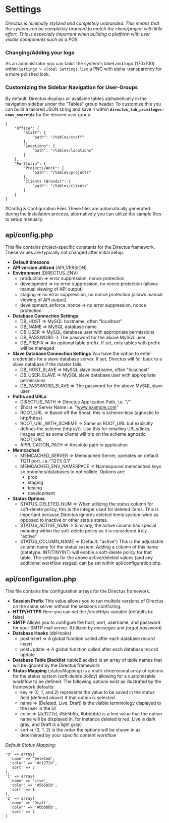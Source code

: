 # Settings
*Directus is minimally stylized and completely unbranded. This means that the system can be completely branded to match the client/project with little effort. This is especially important when building a platform with user visible components such as a POS.*

### Changing/Adding your logo
As an administrator you can tailor the system's label and logo (170x100) within `Settings > Global Settings`. Use a PNG with alpha-transparency for a more polished look.

### Customizing the Sidebar Navigation for User-Groups
By default, Directus displays all available tables alphabetically in the navigation sidebar under the "Tables" group header. To customize this you can build a tailored JSON string and save it within **`directus_tab_privileges->nav_override`** for the desired user group.

```
{
    "Office": {
        "Staff": {
            "path": "/tables/staff"
        },
        "Locations": {
            "path": "/tables/locations"
        }
    },
    "Portfolio": {
        "Projects/Work": {
            "path": "/tables/projects"
        },
        "Clients (Brands)": {
            "path": "/tables/clients"
        }
    }
}
```

#Config & Configuration Files
These files are automatically generated during the installation process, alternatively you can utilize the sample files to setup manually.

## api/config.php
This file contains project-specific constants for the Directus framework. These values are typically not changed after initial setup.

* **Default timezone**
* **API version utilized** (API_VERSION)
* **Environment** (DIRECTUS_ENV)
    * production => error suppression, nonce protection
    * development => no error suppression, no nonce protection (allows manual viewing of API output)
    * staging => no error suppression, no nonce protection (allows manual viewing of API output)
    * development_enforce_nonce => no error suppression, nonce protection
* **Database Connection Settings**
    * DB_HOST => MySQL hostname, often "localhost"
    * DB_NAME => MySQL database name
    * DB_USER => MySQL database user with appropriate permissions
    * DB_PASSWORD => The password for the above MySQL user
    * DB_PREFIX => An optional table prefix. If set, only tables with prefix will be managed
* **Slave Database Connection Settings**
You have the option to enter credentials for a slave database server. If set, Directus will fall back to a slave database if the master fails.
    * DB_HOST_SLAVE => MySQL slave hostname, often "localhost"
    * DB_USER_SLAVE => MySQL slave database user with appropriate permissions
    * DB_PASSWORD_SLAVE => The password for the above MySQL slave user
* **Paths and URLs**
    * DIRECTUS_PATH => Directus Application Path, i.e. "/"
    * $host => Server Name i.e. "www.example.com"
    * ROOT_URL => Based off the $host, this is scheme-less (agnostic to http/https)
    * ROOT_URL_WITH_SCHEME => Same as ROOT_URL but explicitly defines the scheme (https://). Use this for emailing URLs(links, images etc) as some clients will trip on the scheme agnostic ROOT_URL
    * APPLICATION_PATH => Absolute path to application
* **Memcached**
    * MEMCACHED_SERVER => Memcached Server, operates on default 11211 port. i.e. "127.0.0.1"
    * MEMCACHED_ENV_NAMESPACE => Namespaced memcached keys so branches/databases to not collide. Options are:
        * prod
        * staging
        * testing
        * development
* **Status Options**
    * STATUS_DELETED_NUM => When utilizing the status column for soft-delete policy, this is the integer used for deleted items. This is important because Directus ignores deleted items system-wide as opposed to inactive or other status states.
    * STATUS_ACTIVE_NUM => Similarly, the active column has special meaning within the soft-delete policy as it is considered truly "active"
    * STATUS_COLUMN_NAME => (Default: "active") This is the adjustable column name for the status system. Adding a column of this name (datatype: INT/TINYINT) will enable a soft-delete policy for that table. The settings for the above active/deleted values (and any additional workflow stages) can be set within api/configuration.php.

## api/configuration.php
This file contains the configuration arrays for the Directus framework.

* **Session Prefix** This value allows you to run multiple versions of Directus on the same server without the sessions conflicting.
* **HTTP/HTTPS** Here you can set the _forceHttps_ variable (defaults to: false)
* **SMTP** Allows you to configure the host, port, username, and password for your SMTP mail server. (Utilized by _messages_ and _forgot password_)
* **Database Hooks** (dbHooks)
    * postInsert => A global function called after each database record insert
    * postUpdate => A global function called after each database record update
* **Database Table Blacklist** (tableBlacklist) Is an array of table names that will be ignored by the Directus framework
* **Status Mapping** (statusMapping) Is a multi-dimensional array of options for the status system (soft-delete policy) allowing for a customizable workflow to be defined. The following options exist as illustrated by the framework defaults:
    * key => (0, 1, and 2) represents the value to be saved in the status field (defined above) if that option is selected
    * name => (Deleted, Live, Draft) is the visible terminology displayed to the user in the UI
    * color => (#c1272d, #5b5b5b, #bbbbbb) is a hex value that the option name will be displayed in, for instance deleted is red, Live is dark gray, and Draft is a light gray)
    * sort => (3, 1, 2) is the order the options will be shown in as determined by your specific content workflow

_Default Status Mapping:_
```
'0' => array(
  'name' => 'Deleted',
  'color' => '#c1272d',
  'sort' => 3
),
'1' => array(
  'name' => 'Live',
  'color' => '#5b5b5b',
  'sort' => 1
),
'2' => array(
  'name' => 'Draft',
  'color' => '#bbbbbb',
  'sort' => 2
)
```